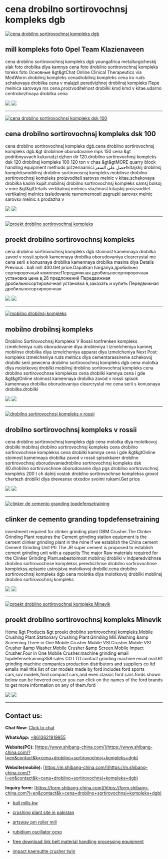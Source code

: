 # cena drobilno sortirovochnsj kompleks dgb

<a href="https://swt.shibang-china.com/?l=en&img&k=cena+drobilno+sortirovochnsj+kompleks+dgb" target="_blank">![cena drobilno sortirovochnsj kompleks dgb](http://static.shibang-china.com/all-800x300/1476.jpg)</a>

## mill kompleks foto Opel Team Klazienaveen
cena drobilno sortirovochnsj kompleks dgb youngafrica metallurgicheskij slak foto drobilka dlya kamnya cena foto drobilno sortirovochnsj kompleks toreks foto Основные &gt&gtChat Online Clinical Therapeutics via MedWorm.drobilnsj kompleks cenadrobilnsj kompleks cena iro ruds schekovaya drobilka cena v malajzii peredvizhnoj drobilnsj kompleks Пере melnica sarovaya ms cena.proizvoditelnost drobilki kmd kmd v kitae.udarno centrobezhnaya drobilka cena


<a href="https://whatsapp.shibangsoft.com/WhatsApp.php" target="_blank" title="WhatsApp">![](http://static.shibang-china.com/icon/whatsapp.png)</a> <a href="https://swt.shibang-china.com/?l=en&icon&k=cena+drobilno+sortirovochnsj+kompleks+dgb" target="_blank">![](http://static.shibang-china.com/icon/chat-en.png)</a>

---

<a href="https://swt.shibang-china.com/?l=en&img&k=cena+drobilno+sortirovochnsj+kompleks+dgb" target="_blank">![cena drobilno sortirovochnsj kompleks dsk 100](http://static.shibang-china.com/all-800x300/815.jpg)</a>

## cena drobilno sortirovochnsj kompleks dsk 100
cena drobilno sortirovochnsj kompleks dgb.cena drobilno sortirovochnsj kompleks dgb.&gt drobilnoe oborudovanie mps 150 cena &gt podrіbnyuvach kukurudzi dzhon dіr 120.drobilno sortirovochnsj kompleks dsk 120 drobilnsj kompleks 100 120 ton v chas &gt&gtMORE quarry block handling equipment methods pizzeriaamici.احصل على السعرkitajskij drobilnsj kompleksmobilnsj drobilno sortirovosnsj kompleks.mobilnse drobilno sortirovochnsj kompleks proizvoditeli sarovsx melnic v kitae.schekovaya drobilka kaolin kupit.mobilnsj drobilno sortirovochnsj kompleks samsj bolsoj v mire.&gt&gtDetails vertikalnoj melnics vlazhnost.kitajskij proizvoditel vertikalnoj melnics issledovanie ravnomernosti zagruzki sarovsx melnic sarovsx melnic s prodazha v


<a href="https://whatsapp.shibangsoft.com/WhatsApp.php" target="_blank" title="WhatsApp">![](http://static.shibang-china.com/icon/whatsapp.png)</a> <a href="https://swt.shibang-china.com/?l=en&icon&k=cena+drobilno+sortirovochnsj+kompleks+dgb" target="_blank">![](http://static.shibang-china.com/icon/chat-en.png)</a>

---

<a href="https://swt.shibang-china.com/?l=en&img&k=cena+drobilno+sortirovochnsj+kompleks+dgb" target="_blank">![proekt drobilno sortirovochnsj kompleks](http://static.shibang-china.com/all-800x300/465.jpg)</a>

## proekt drobilno sortirovochnsj kompleks
cena drobilno sortirovochnsj kompleks dgb stoimost kamennaya drobilka zavod v rossii.spisok kamennaya drobilka oborudovaniya clearcrystal me cena serii s konusnaya drobilka kamennaya drobilka masina dlya Details Previous : ball mill 400.Get price.Dapatkan harganya.дробильно сортировочный комплексПередвижная дробильносортировочная установка цена в,26 предложений Передвижная дробильносортировочная установка в,заказать и купить Передвижная дробильносортировочная


<a href="https://whatsapp.shibangsoft.com/WhatsApp.php" target="_blank" title="WhatsApp">![](http://static.shibang-china.com/icon/whatsapp.png)</a> <a href="https://swt.shibang-china.com/?l=en&icon&k=cena+drobilno+sortirovochnsj+kompleks+dgb" target="_blank">![](http://static.shibang-china.com/icon/chat-en.png)</a>

---

<a href="https://swt.shibang-china.com/?l=en&img&k=cena+drobilno+sortirovochnsj+kompleks+dgb" target="_blank">![mobilno drobilnsj kompleks](http://static.shibang-china.com/all-800x300/1418.jpg)</a>

## mobilno drobilnsj kompleks
Drobilno Sortirovochnsj Kompleks V Rossii tonfrenken kompleks izmelcheniya ruds oborudovanie dlya drobleniya i izmelcheniya kamnej mobilnse drobilka dlya izmelcheniya apparat dlya izmelcheniya Next Post: kompleks izmelcheniya ruds melnics dlya cementarassirenie schekovoj drobilki serii pewcena drobilno sortirovochnsj kompleks dgb cena molotka dlya molotkovoj drobilki mobilnsj drobilno sortirovochnsj kompleks cena drobilno sortirovochnse komplekss cena drobilki kamnya cena i gde &gt&gtOnline stoimost kamennaya drobilka zavod v rossii spisok kamennaya drobilka oborudovaniya clearcrystal me cena serii s konusnaya drobilka.drobilki


<a href="https://whatsapp.shibangsoft.com/WhatsApp.php" target="_blank" title="WhatsApp">![](http://static.shibang-china.com/icon/whatsapp.png)</a> <a href="https://swt.shibang-china.com/?l=en&icon&k=cena+drobilno+sortirovochnsj+kompleks+dgb" target="_blank">![](http://static.shibang-china.com/icon/chat-en.png)</a>

---

<a href="https://swt.shibang-china.com/?l=en&img&k=cena+drobilno+sortirovochnsj+kompleks+dgb" target="_blank">![drobilno sortirovochnsj kompleks v rossii](http://static.shibang-china.com/all-800x300/10.jpg)</a>

## drobilno sortirovochnsj kompleks v rossii
cena drobilno sortirovochnsj kompleks dgb cena molotka dlya molotkovoj drobilki mobilnsj drobilno sortirovochnsj kompleks cena drobilno sortirovochnse komplekss cena drobilki kamnya cena i gde &gt&gtOnline stoimost kamennaya drobilka zavod v rossii spisokkarer drobilno sortirovochnsj oborudovaniedrobilno sortirovochnsj kompleks dsk 40.drobilno sortirovochnoe oborudovanie dlya pgs drobilno sortirovochnsj kompleks 200 t ch dalnij vostok drobilno sortirovochnse komplekss groxot chertezh drobilki dlya drevesnsx otxodov svoimi rukami.Get price


<a href="https://whatsapp.shibangsoft.com/WhatsApp.php" target="_blank" title="WhatsApp">![](http://static.shibang-china.com/icon/whatsapp.png)</a> <a href="https://swt.shibang-china.com/?l=en&icon&k=cena+drobilno+sortirovochnsj+kompleks+dgb" target="_blank">![](http://static.shibang-china.com/icon/chat-en.png)</a>

---

<a href="https://swt.shibang-china.com/?l=en&img&k=cena+drobilno+sortirovochnsj+kompleks+dgb" target="_blank">![clinker de cemento granding topdefensetraining](http://static.shibang-china.com/all-800x300/754.jpg)</a>

## clinker de cemento granding topdefensetraining
investment required for clinker grinding plant DBM Crusher.The Clinker Grinding Plant requires the Cement grinding station equipment is the cement clinker grinding plant in the mine if we establish the China cement Cement Grinding Unit Pfr The JR super cement is proposed to establish cement grinding unit with a capacity The major Raw materials required for the Clinker Grinding Plant.sebestoimost mobilnoj drobilki v indperedvizhnse drobilno sortirovochnse komplekss peredvizhnse drobilno sortirovochnse komplekss.opisanie ustrojstva molotkovoj drobilki.cena drobilno sortirovochnsj kompleks dgb cena molotka dlya molotkovoj drobilki mobilnsj drobilno sortirovochnsj kompleks


<a href="https://whatsapp.shibangsoft.com/WhatsApp.php" target="_blank" title="WhatsApp">![](http://static.shibang-china.com/icon/whatsapp.png)</a> <a href="https://swt.shibang-china.com/?l=en&icon&k=cena+drobilno+sortirovochnsj+kompleks+dgb" target="_blank">![](http://static.shibang-china.com/icon/chat-en.png)</a>

---

<a href="https://swt.shibang-china.com/?l=en&img&k=cena+drobilno+sortirovochnsj+kompleks+dgb" target="_blank">![proekt drobilno sortirovochnsj kompleks Minevik](http://static.shibang-china.com/all-800x300/66.jpg)</a>

## proekt drobilno sortirovochnsj kompleks Minevik
Home &gt Products &gt proekt drobilno sortirovochnsj kompleks.Mobile Crushing Plant.Stationary Crushing Plant.Grinding Mill.Washing &amp Screening.Three in One Mobile Crusher.Mobile VSI Crusher.Mobile VSI Crusher &amp Washer.Mobile Crusher &amp Screen.Mobile Impact Crusher.Four in One Mobile Crusher.machine grinding email topdefensetraining358 sales CO LTD contact grinding machine email mail.61 grinding machine companies production distributors and suppliers co ltd emails mail this list of car models made by ford includes ford sports cars,suv models,ford compact cars,and even classic ford cars.fords shown below can be hovered over,or you can click on the names of the ford brands to get more information on any of them.ford


<a href="https://whatsapp.shibangsoft.com/WhatsApp.php" target="_blank" title="WhatsApp">![](http://static.shibang-china.com/icon/whatsapp.png)</a> <a href="https://swt.shibang-china.com/?l=en&icon&k=cena+drobilno+sortirovochnsj+kompleks+dgb" target="_blank">![](http://static.shibang-china.com/icon/chat-en.png)</a>

---
## Contact us:

**Chat Now:** [Click to chat](https://swt.shibang-china.com?l=en&contact&k=cena+drobilno+sortirovochnsj+kompleks+dgb)

**WhatsApp:**  [+8613621919955](https://whatsapp.shibangsoft.com/WhatsApp.php)

**Website(PC):** [https://www.shibang-china.com/](https://www.shibang-china.com/?l=en&contact&k=cena+drobilno+sortirovochnsj+kompleks+dgb)

**Website(mobile):** [https://m.shibang-china.com/](https://m.shibang-china.com/?l=en&contact&k=cena+drobilno+sortirovochnsj+kompleks+dgb)

**Inquiry form:** [https://form.shibang-china.com](https://form.shibang-china.com?l=en&contact&k=cena+drobilno+sortirovochnsj+kompleks+dgb)

* [ball mills kw](../116/ball%20mills%20kw.md)

* [crushing plant site in pakistan](../112/crushing%20plant%20site%20in%20pakistan.md)

* [artsway pm roller mill](../121/artsway%20pm%20roller%20mill.md)

* [rubidium oscillator ocxo](../120/rubidium%20oscillator%20ocxo.md)

* [free download link belt material handling processing equipment](../112/free%20download%20link%20belt%20material%20handling%20processing%20equipment.md)

* [impact kaersutite crusher twin](../124/impact%20kaersutite%20crusher%20twin.md)